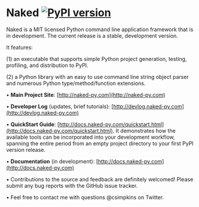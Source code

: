 Naked  [![PyPI version](https://badge.fury.io/py/Naked.png)](https://pypi.python.org/pypi/Naked)
=====
Naked is a MIT licensed Python command line application framework that is in development.  The current release is a stable, development version.

It features:

(1) an executable that supports simple Python project generation, testing, profiling, and distribution to PyPI.

(2) a Python library with an easy to use command line string object parser and numerous Python type/method/function extensions.

• **Main Project Site**: [http://naked-py.com](http://naked-py.com)

• **Developer Log** (updates, brief tutorials): [http://devlog.naked-py.com](http://devlog.naked-py.com)

• **QuickStart Guide**: [http://docs.naked-py.com/quickstart.html](http://docs.naked-py.com/quickstart.html).  It demonstrates how the available tools can be incorporated into your development workflow, spanning the entire period from an empty project directory to your first PyPI version release.

• **Documentation** (in development): [http://docs.naked-py.com](http://docs.naked-py.com)

• Contributions to the source and feedback are definitely welcomed!  Please submit any bug reports with the GitHub issue tracker.

• Feel free to contact me with questions @csimpkins on Twitter.
